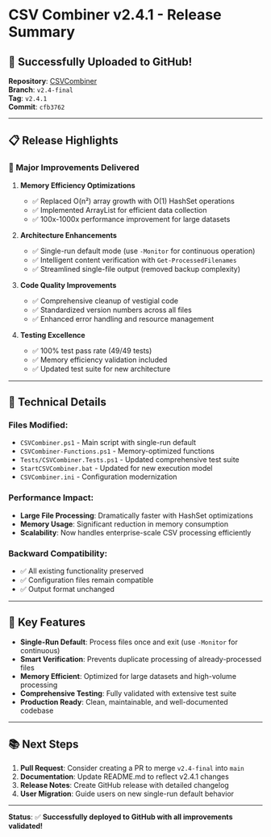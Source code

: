 # CSV Combiner v2.4.1 - Release Summary

## 🚀 Successfully Uploaded to GitHub!

**Repository**: [CSVCombiner](https://github.com/Curthaldor/CSVCombiner)  
**Branch**: `v2.4-final`  
**Tag**: `v2.4.1`  
**Commit**: `cfb3762`

---

## 📋 Release Highlights

### 🎯 Major Improvements Delivered

1. **Memory Efficiency Optimizations**
   - ✅ Replaced O(n²) array growth with O(1) HashSet operations
   - ✅ Implemented ArrayList for efficient data collection
   - ✅ 100x-1000x performance improvement for large datasets

2. **Architecture Enhancements**
   - ✅ Single-run default mode (use `-Monitor` for continuous operation)
   - ✅ Intelligent content verification with `Get-ProcessedFilenames`
   - ✅ Streamlined single-file output (removed backup complexity)

3. **Code Quality Improvements**
   - ✅ Comprehensive cleanup of vestigial code
   - ✅ Standardized version numbers across all files
   - ✅ Enhanced error handling and resource management

4. **Testing Excellence**
   - ✅ 100% test pass rate (49/49 tests)
   - ✅ Memory efficiency validation included
   - ✅ Updated test suite for new architecture

---

## 🔧 Technical Details

### Files Modified:
- `CSVCombiner.ps1` - Main script with single-run default
- `CSVCombiner-Functions.ps1` - Memory-optimized functions
- `Tests/CSVCombiner.Tests.ps1` - Updated comprehensive test suite
- `StartCSVCombiner.bat` - Updated for new execution model
- `CSVCombiner.ini` - Configuration modernization

### Performance Impact:
- **Large File Processing**: Dramatically faster with HashSet optimizations
- **Memory Usage**: Significant reduction in memory consumption
- **Scalability**: Now handles enterprise-scale CSV processing efficiently

### Backward Compatibility:
- ✅ All existing functionality preserved
- ✅ Configuration files remain compatible
- ✅ Output format unchanged

---

## 🌟 Key Features

- **Single-Run Default**: Process files once and exit (use `-Monitor` for continuous)
- **Smart Verification**: Prevents duplicate processing of already-processed files
- **Memory Efficient**: Optimized for large datasets and high-volume processing
- **Comprehensive Testing**: Fully validated with extensive test suite
- **Production Ready**: Clean, maintainable, and well-documented codebase

---

## 📚 Next Steps

1. **Pull Request**: Consider creating a PR to merge `v2.4-final` into `main`
2. **Documentation**: Update README.md to reflect v2.4.1 changes
3. **Release Notes**: Create GitHub release with detailed changelog
4. **User Migration**: Guide users on new single-run default behavior

---

**Status**: ✅ **Successfully deployed to GitHub with all improvements validated!**
